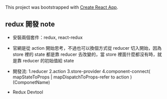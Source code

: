 This project was bootstrapped with [Create React App](https://github.com/facebook/create-react-app).

## redux 開發 note

- 安裝兩個套件：redux, react-redux
- 官網是從 action 開始思考，不過也可以換個方式從 reducer 切入開始，因為 store 裡的 state 都是靠 reducer 去改變的，當 store 裡面什麼都沒有時，就是靠 reducer 的初始值給 state
- 開發流:
  1.reducer
  2.action
  3.store-provider
  4.component-connect( mapStateToProps | mapDispatchToProps-refer to action )(ComponetName)

- Redux Devtool
